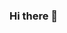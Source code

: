 ### Hi there 👋

<!--
**yuvarajsf/yuvarajsf** is a ✨ _special_ ✨ repository because its `README.md` (this file) appears on your GitHub profile.
### Hey dude | I am Yuvaraj A.K.A Mr_3rr0r_501 👋

- 🔭 I’m currently working : Developer 🔭
- 🌱 I’m currently learning Pentesting 🌱
- 🏁 CTF player 🏁
- 📫 How to reach me: <a href="https://instagram.com/mr_3rr0r_501">@Mr_3rr0r_501</a> [instagram] 📫
- 😄 Youtube: <a href="https://youtube.com/c/Mr3rr0r501">@Mr_3rr0r_501</a>😄

![](https://github-readme-stats.vercel.app/api?username=yuvarajsf&theme=light&show_icons=true&title_color=FFD700&icon_color=4169E1&text_color=008000&bg_color=000)
![Top Langs](https://github-readme-stats.vercel.app/api/top-langs/?username=yuvarajsf&layout=compact&theme=dark&show_icons=true&title_color=FFD700&icon_color=4169E1&text_color=008000&bg_color=000)
-->
